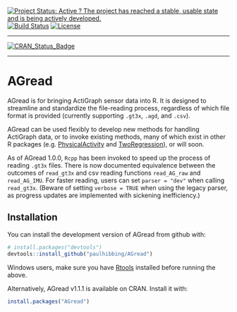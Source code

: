 
[![Project Status: Active ? The project has reached a stable, usable
state and is being actively
developed.](http://www.repostatus.org/badges/latest/active.svg)](http://www.repostatus.org/#active)
[![Build
Status](https://travis-ci.com/paulhibbing/AGread.svg?branch=master)](https://travis-ci.com/paulhibbing/AGread)
[![License](https://img.shields.io/badge/licence-MIT-blue.svg)](https://opensource.org/licenses/MIT)

-----

[![CRAN\_Status\_Badge](http://www.r-pkg.org/badges/version/AGread)](https://cran.r-project.org/package=AGread)

-----

# AGread

AGread is for bringing ActiGraph sensor data into R. It is designed to
streamline and standardize the file-reading process, regardless of which
file format is provided (currently supporting `.gt3x`, `.agd`, and `.csv`).

AGread can be used flexibly to develop new methods for handling
ActiGraph data, or to invoke existing methods, many of which exist in
other R packages
(e.g. [PhysicalActivity](https://cran.r-project.org/package=PhysicalActivity)
and [TwoRegression](https://cran.r-project.org/package=TwoRegression)),
or will soon.

As of AGread 1.0.0, `Rcpp` has been invoked to speed up the process of
reading `.gt3x` files. There is now documented equivalence between the
outcomes of `read_gt3x` and csv reading functions `read_AG_raw` and
`read_AG_IMU`. For faster reading, users can set `parser = "dev"` when
calling `read_gt3x`. (Beware of setting `verbose = TRUE` when using
the legacy parser, as progress updates are implemented with sickening
inefficiency.)

## Installation

You can install the development version of AGread from github with:

``` r
# install.packages("devtools")
devtools::install_github("paulhibbing/AGread")
```

Windows users, make sure you have
[Rtools](https://cran.r-project.org/bin/windows/Rtools/) installed
before running the above.

Alternatively, AGread v1.1.1 is available on CRAN. Install it with:

``` r
install.packages("AGread")
```
